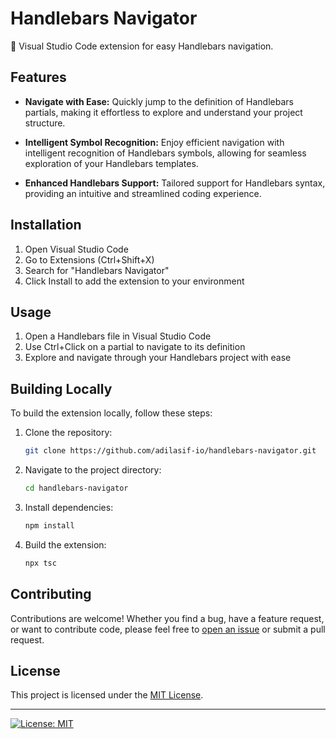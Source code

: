 # Handlebars Navigator

🚀 Visual Studio Code extension for easy Handlebars navigation.

## Features

- **Navigate with Ease:** Quickly jump to the definition of Handlebars partials, making it effortless to explore and understand your project structure.

- **Intelligent Symbol Recognition:** Enjoy efficient navigation with intelligent recognition of Handlebars symbols, allowing for seamless exploration of your Handlebars templates.

- **Enhanced Handlebars Support:** Tailored support for Handlebars syntax, providing an intuitive and streamlined coding experience.

## Installation

1. Open Visual Studio Code
2. Go to Extensions (Ctrl+Shift+X)
3. Search for "Handlebars Navigator"
4. Click Install to add the extension to your environment

## Usage

1. Open a Handlebars file in Visual Studio Code
2. Use Ctrl+Click on a partial to navigate to its definition
3. Explore and navigate through your Handlebars project with ease

## Building Locally

To build the extension locally, follow these steps:

1. Clone the repository:
   ```bash
   git clone https://github.com/adilasif-io/handlebars-navigator.git
   ```

2. Navigate to the project directory:
   ```bash
   cd handlebars-navigator
   ```

3. Install dependencies:
   ```bash
   npm install
   ```

4. Build the extension:
   ```bash
   npx tsc
   ```

## Contributing

Contributions are welcome! Whether you find a bug, have a feature request, or want to contribute code, please feel free to [open an issue](https://github.com/adilasif-io/handlebars-navigator/issues) or submit a pull request.


## License

This project is licensed under the [MIT License](LICENSE).

---

[![License: MIT](https://img.shields.io/badge/License-MIT-blue.svg)](https://opensource.org/licenses/MIT)
